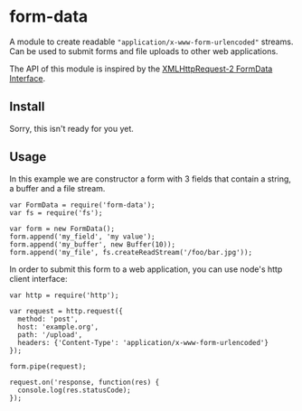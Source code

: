 # form-data

A module to create readable `"application/x-www-form-urlencoded"` streams.  Can be used to submit forms and file uploads to other web applications.

The API of this module is inspired by the
[XMLHttpRequest-2 FormData Interface][xhr2-fd].

[xhr2-fd]: http://dev.w3.org/2006/webapi/XMLHttpRequest-2/Overview.html#the-formdata-interface

## Install

Sorry, this isn't ready for you yet.

## Usage

In this example we are constructor a form with 3 fields that contain a string,
a buffer and a file stream.

    var FormData = require('form-data');
    var fs = require('fs');

    var form = new FormData();
    form.append('my_field', 'my value');
    form.append('my_buffer', new Buffer(10));
    form.append('my_file', fs.createReadStream('/foo/bar.jpg'));

In order to submit this form to a web application, you can use node's http
client interface:

    var http = require('http');

    var request = http.request({
      method: 'post',
      host: 'example.org',
      path: '/upload',
      headers: {'Content-Type': 'application/x-www-form-urlencoded'}
    });

    form.pipe(request);

    request.on('response, function(res) {
      console.log(res.statusCode);
    });

[xhr2-fd]: http://dev.w3.org/2006/webapi/XMLHttpRequest-2/Overview.html#the-formdata-interface
